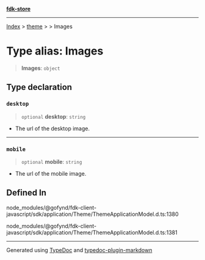 [**fdk-store**](../../../README.md)
***

[Index](../../../API.md) > [theme](../../README.md) > [<internal>](../README.md) > Images

# Type alias: Images

> **Images**: `object`

## Type declaration

### `desktop`

> `optional` **desktop**: `string`

- The url of the desktop image.

***

### `mobile`

> `optional` **mobile**: `string`

- The url of the mobile image.

## Defined In

node\_modules/@gofynd/fdk-client-javascript/sdk/application/Theme/ThemeApplicationModel.d.ts:1380

node\_modules/@gofynd/fdk-client-javascript/sdk/application/Theme/ThemeApplicationModel.d.ts:1381

***
Generated using [TypeDoc](https://typedoc.org/) and [typedoc-plugin-markdown](https://www.npmjs.com/package/typedoc-plugin-markdown)
